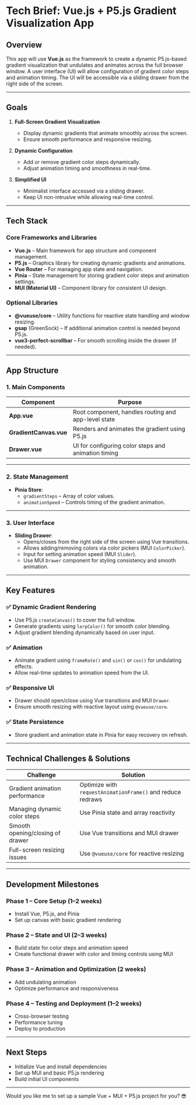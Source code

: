 # **Tech Brief: Vue.js + P5.js Gradient Visualization App**

## **Overview**
This app will use **Vue.js** as the framework to create a dynamic P5.js-based gradient visualization that undulates and animates across the full browser window. A user interface (UI) will allow configuration of gradient color steps and animation timing. The UI will be accessible via a sliding drawer from the right side of the screen.

---

## **Goals**
1. **Full-Screen Gradient Visualization**  
   - Display dynamic gradients that animate smoothly across the screen.  
   - Ensure smooth performance and responsive resizing.  

2. **Dynamic Configuration**  
   - Add or remove gradient color steps dynamically.  
   - Adjust animation timing and smoothness in real-time.  

3. **Simplified UI**  
   - Minimalist interface accessed via a sliding drawer.  
   - Keep UI non-intrusive while allowing real-time control.  

---

## **Tech Stack**
### **Core Frameworks and Libraries**
- **Vue.js** – Main framework for app structure and component management.
- **P5.js** – Graphics library for creating dynamic gradients and animations.
- **Vue Router** – For managing app state and navigation.
- **Pinia** – State management for storing gradient color steps and animation settings.
- **MUI (Material UI)** – Component library for consistent UI design.

### **Optional Libraries**
- **@vueuse/core** – Utility functions for reactive state handling and window resizing.
- **gsap** (GreenSock) – If additional animation control is needed beyond P5.js.  
- **vue3-perfect-scrollbar** – For smooth scrolling inside the drawer (if needed).  

---

## **App Structure**
### **1. Main Components**
| Component | Purpose |
|---|---|
| **App.vue** | Root component, handles routing and app-level state |
| **GradientCanvas.vue** | Renders and animates the gradient using P5.js |
| **Drawer.vue** | UI for configuring color steps and animation timing |

---

### **2. State Management**
- **Pinia Store**:
    - `gradientSteps` – Array of color values.  
    - `animationSpeed` – Controls timing of the gradient animation.  

---

### **3. User Interface**
- **Sliding Drawer**:
    - Opens/closes from the right side of the screen using Vue transitions.  
    - Allows adding/removing colors via color pickers (MUI `ColorPicker`).  
    - Input for setting animation speed (MUI `Slider`).  
    - Use MUI `Drawer` component for styling consistency and smooth animation.  

---

## **Key Features**
### ✅ **Dynamic Gradient Rendering**  
- Use P5.js `createCanvas()` to cover the full window.  
- Generate gradients using `lerpColor()` for smooth color blending.  
- Adjust gradient blending dynamically based on user input.  

### ✅ **Animation**  
- Animate gradient using `frameRate()` and `sin()` or `cos()` for undulating effects.  
- Allow real-time updates to animation speed from the UI.  

### ✅ **Responsive UI**  
- Drawer should open/close using Vue transitions and MUI `Drawer`.  
- Ensure smooth resizing with reactive layout using `@vueuse/core`.  

### ✅ **State Persistence**  
- Store gradient and animation state in Pinia for easy recovery on refresh.  

---

## **Technical Challenges & Solutions**
| Challenge | Solution |
|---|---|
| Gradient animation performance | Optimize with `requestAnimationFrame()` and reduce redraws |
| Managing dynamic color steps | Use Pinia state and array reactivity |
| Smooth opening/closing of drawer | Use Vue transitions and MUI drawer |
| Full-screen resizing issues | Use `@vueuse/core` for reactive resizing |

---

## **Development Milestones**
### **Phase 1** – Core Setup (1–2 weeks)  
- Install Vue, P5.js, and Pinia  
- Set up canvas with basic gradient rendering  

### **Phase 2** – State and UI (2–3 weeks)  
- Build state for color steps and animation speed  
- Create functional drawer with color and timing controls using MUI  

### **Phase 3** – Animation and Optimization (2 weeks)  
- Add undulating animation  
- Optimize performance and responsiveness  

### **Phase 4** – Testing and Deployment (1–2 weeks)  
- Cross-browser testing  
- Performance tuning  
- Deploy to production  

---

## **Next Steps**
- Initialize Vue and install dependencies  
- Set up MUI and basic P5.js rendering  
- Build initial UI components  

---

Would you like me to set up a sample Vue + MUI + P5.js project for you? 😎